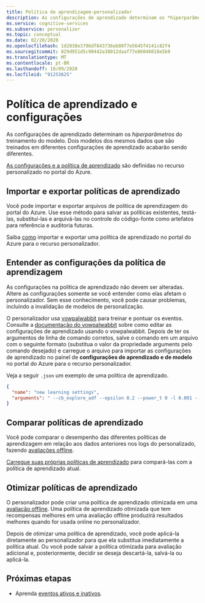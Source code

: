 ```yaml
---
title: Política de aprendizagem-personalizador
description: As configurações de aprendizado determinam os *hiperparâmetros* do treinamento do modelo. Dois modelos dos mesmos dados que são treinados em diferentes configurações de aprendizado acabarão sendo diferentes.
ms.service: cognitive-services
ms.subservice: personalizer
ms.topic: conceptual
ms.date: 02/20/2020
ms.openlocfilehash: 1d2038e3796df843736eb80f7e5645f4141c82f4
ms.sourcegitcommit: 829d951d5c90442a38012daaf77e86046018e5b9
ms.translationtype: MT
ms.contentlocale: pt-BR
ms.lasthandoff: 10/09/2020
ms.locfileid: "91253625"
---
```

# <a name="learning-policy-and-settings"></a>Política de aprendizado e configurações

As configurações de aprendizado determinam os *hiperparâmetros* do treinamento do modelo. Dois modelos dos mesmos dados que são treinados em diferentes configurações de aprendizado acabarão sendo diferentes.

[As configurações e a política de aprendizado](how-to-settings.md#configure-rewards-for-the-feedback-loop) são definidas no recurso personalizado no portal do Azure.

## <a name="import-and-export-learning-policies"></a>Importar e exportar políticas de aprendizado

Você pode importar e exportar arquivos de política de aprendizagem do portal do Azure. Use esse método para salvar as políticas existentes, testá-las, substituí-las e arquivá-las no controle do código-fonte como artefatos para referência e auditoria futuras.

Saiba [como](how-to-manage-model.md#import-a-new-learning-policy) importar e exportar uma política de aprendizado no portal do Azure para o recurso personalizador.

## <a name="understand-learning-policy-settings"></a>Entender as configurações da política de aprendizagem

As configurações na política de aprendizado não devem ser alteradas. Altere as configurações somente se você entender como elas afetam o personalizador. Sem esse conhecimento, você pode causar problemas, incluindo a invalidação de modelos de personalização.

O personalizador usa [vowpalwabbit](https://github.com/VowpalWabbit) para treinar e pontuar os eventos. Consulte a [documentação do vowpalwabbit](https://github.com/VowpalWabbit/vowpal_wabbit/wiki/Command-line-arguments) sobre como editar as configurações de aprendizado usando o vowpalwabbit. Depois de ter os argumentos de linha de comando corretos, salve o comando em um arquivo com o seguinte formato (substitua o valor da propriedade arguments pelo comando desejado) e carregue o arquivo para importar as configurações de aprendizado no painel de **configurações de aprendizado e de modelo** no portal do Azure para o recurso personalizador.

Veja a seguir `.json` um exemplo de uma política de aprendizado.

```json
{
  "name": "new learning settings",
  "arguments": " --cb_explore_adf --epsilon 0.2 --power_t 0 -l 0.001 --cb_type mtr -q ::"
}
```

## <a name="compare-learning-policies"></a>Comparar políticas de aprendizado

Você pode comparar o desempenho das diferentes políticas de aprendizagem em relação aos dados anteriores nos logs do personalizado, fazendo [avaliações offline](concepts-offline-evaluation.md).

[Carregue suas próprias políticas de aprendizado](how-to-manage-model.md) para compará-las com a política de aprendizado atual.

## <a name="optimize-learning-policies"></a>Otimizar políticas de aprendizado

O personalizador pode criar uma política de aprendizado otimizada em uma [avaliação offline](how-to-offline-evaluation.md). Uma política de aprendizado otimizada que tem recompensas melhores em uma avaliação offline produzirá resultados melhores quando for usada online no personalizador.

Depois de otimizar uma política de aprendizado, você pode aplicá-la diretamente ao personalizador para que ela substitua imediatamente a política atual. Ou você pode salvar a política otimizada para avaliação adicional e, posteriormente, decidir se deseja descartá-la, salvá-la ou aplicá-la.

## <a name="next-steps"></a>Próximas etapas

* Aprenda [eventos ativos e inativos](concept-active-inactive-events.md).
